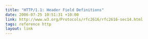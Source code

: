 ```yaml
---
title: "HTTP/1.1: Header Field Definitions"
date: 2006-07-25 10:51:31 +10:00
link: http://www.w3.org/Protocols/rfc2616/rfc2616-sec14.html
tags: reference http
layout: link
---
```

